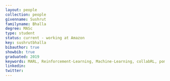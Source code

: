 ```yaml
---
layout: people
collection: people
givenname: Sushrut
familyname: Bhalla
degree: MASc
type: student
status: current - working at Amazon
key: sushrutbhalla
bibauthor: true
showbib: true
graduated: 2019
keywords: MARL, Reinforcement-Learning, Machine-Learning, collabRL, pommerman, deepCombustion
linkedin:
twitter:
---
```




